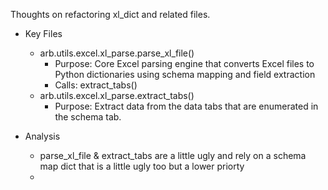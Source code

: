 Thoughts on refactoring xl_dict and related files.

- Key Files
  - arb.utils.excel.xl_parse.parse_xl_file()
    - Purpose: Core Excel parsing engine that converts Excel files to Python dictionaries using schema mapping and field extraction
    - Calls: extract_tabs()
  - arb.utils.excel.xl_parse.extract_tabs()
    - Purpose: Extract data from the data tabs that are enumerated in the schema tab.

- Analysis
  - parse_xl_file & extract_tabs are a little ugly and rely on a schema map dict that is a little ugly too but a lower priorty
  -

